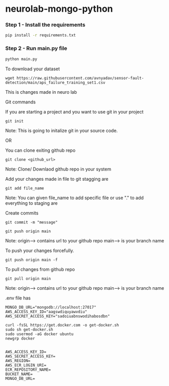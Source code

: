 # neurolab-mongo-python



### Step 1 - Install the requirements

```bash
pip install -r requirements.txt
```

### Step 2 - Run main.py file

```bash
python main.py
```


To download your dataset

```
wget https://raw.githubusercontent.com/avnyadav/sensor-fault-detection/main/aps_failure_training_set1.csv
```

This is changes made in neuro lab


Git commands

If you are starting a project and you want to use git in your project
```
git init
```
Note: This is going to initalize git in your source code.


OR

You can clone exiting github repo
```
git clone <github_url>
```
Note: Clone/ Downlaod github  repo in your system


Add your changes made in file to git stagging are
```
git add file_name
```
Note: You can given file_name to add specific file or use "." to add everything to staging are


Create commits
```
git commit -m "message"
```

```
git push origin main
```
Note: origin--> contains url to your github repo
main--> is your branch name 

To push your changes forcefully.
```
git push origin main -f
```


To pull  changes from github repo
```
git pull origin main
```
Note: origin--> contains url to your github repo
main--> is your branch name


.env file has
```
MONGO_DB_URL="mongodb://localhost:27017"
AWS_ACCESS_KEY_ID="aagswdiquyawvdiu"
AWS_SECRET_ACCESS_KEY="sadoiuabnswodihabosdbn"
```

```
curl -fsSL https://get.docker.com -o get-docker.sh
sudo sh get-docker.sh
sudo usermod -aG docker ubuntu
newgrp docker
```


```

AWS_ACCESS_KEY_ID=
AWS_SECRET_ACCESS_KEY=
AWS_REGION=
AWS_ECR_LOGIN_URI=
ECR_REPOSITORY_NAME=
BUCKET_NAME=
MONGO_DB_URL=
```
